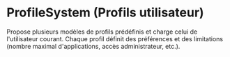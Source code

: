 # ProfileSystem (Profils utilisateur)

Propose plusieurs modèles de profils prédéfinis et charge celui de l'utilisateur
courant. Chaque profil définit des préférences et des limitations (nombre
maximal d'applications, accès administrateur, etc.).
